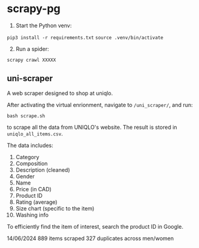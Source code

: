 # scrapy-pg

1. Start the Python venv:

`pip3 install -r requirements.txt`
`source .venv/bin/activate`

2. Run a spider:

`scrapy crawl XXXXX`

## uni-scraper

A web scraper designed to shop at uniqlo.

After activating the virtual enrionment, navigate to `/uni_scraper/`, and run:

`bash scrape.sh`

to scrape all the data from UNIQLO's website. The result is stored in `uniqlo_all_items.csv`.

The data includes:
1.	Category
2.	Composition
3.	Description (cleaned)
4.	Gender
5.	Name
6.	Price (in CAD)
7.	Product ID
8.	Rating (average)
9.	Size chart (specific to the item)
10.	Washing info 

To efficiently find the item of interest, search the product ID in Google.

14/06/2024
889 items scraped
327 duplicates across men/women